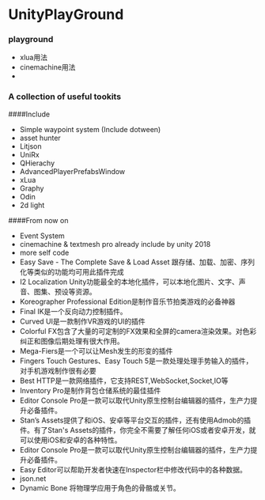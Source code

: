 # UnityPlayGround
### playground

* xlua用法
* cinemachine用法
* 

### A collection of useful tookits

####Include

* Simple waypoint system (Include dotween)
* asset hunter
* Litjson
* UniRx
* QHierachy
* AdvancedPlayerPrefabsWindow
* xLua
* Graphy
* Odin
* 2d light

####From now on

* Event System
* cinemachine & textmesh pro already include by unity 2018
* more self code
* Easy Save - The Complete Save & Load Asset 跟存储、加载、加密、序列化等类似的功能均可用此插件完成
* I2 Localization Unity功能最全的本地化插件，可以本地化图片、文字、声音、图集、预设等资源。
* Koreographer Professional Edition是制作音乐节拍类游戏的必备神器
* Final IK是一个反向动力控制插件。
* Curved UI是一款制作VR游戏的UI的插件
* Colorful FX包含了大量的可定制的FX效果和全屏的camera渲染效果。对色彩纠正和图像后期处理有很大作用。
* Mega-Fiers是一个可以让Mesh发生的形变的插件
* Fingers Touch Gestures、Easy Touch 5是一款处理处理手势输入的插件，对手机游戏制作很有必要
* Best HTTP是一款网络插件，它支持REST,WebSocket,Socket,IO等
* Inventory Pro是制作背包仓储系统的最佳插件
* Editor Console Pro是一款可以取代Unity原生控制台编辑器的插件，生产力提升必备插件。
* Stan’s Assets提供了和iOS、安卓等平台交互的插件，还有使用Admob的插件。有了Stan's Assets的插件，你完全不需要了解任何iOS或者安卓开发，就可以使用iOS和安卓的各种特性。
* Editor Console Pro是一款可以取代Unity原生控制台编辑器的插件，生产力提升必备插件。
* Easy Editor可以帮助开发者快速在Inspector栏中修改代码中的各种数据。
* json.net
* Dynamic Bone 将物理学应用于角色的骨骼或关节。
